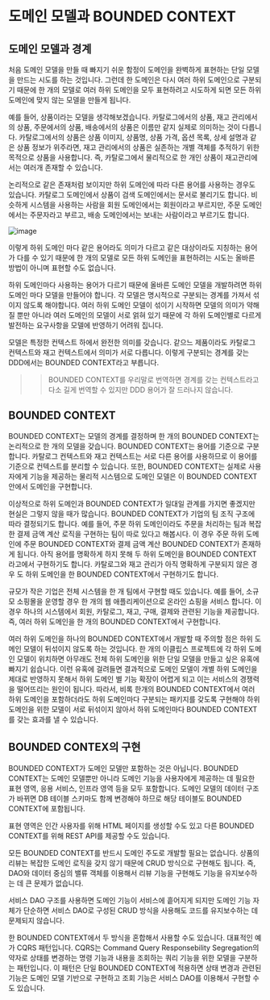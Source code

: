 # 도메인 모델과 BOUNDED CONTEXT

## 도메인 모델과 경계

처음 도메인 모델을 만들 때 빠지기 쉬운 함정이 도메인을 완벽하게 표현하는 단일 모델을 만드는 시도를 하는 것입니다. 그런데 한 도메인은 다시 여러 하위 도메인으로 구분되기 때문에 한 개의 모델로 여러 하위 도메인을 모두 표현하려고 시도하게 되면 모든 하위 도메인에 맞지 않는 모델을 만들게 됩니다.

예를 들어, 상품이라는 모델을 생각해보겠습니다. 카탈로그에서의 상품, 재고 관리에서의 상품, 주문에서의 상품, 배송에서의 상품은 이름만 같지 실제로 의미하는 것이 다릅니다. 카탈로그에서의 상품은 상품 이미지, 상품명, 상품 가격, 옵션 목록, 상세 설명과 같은 상품 정보가 위주라면, 재고 관리에서의 상품은 실존하는 개별 객체를 추적하기 위한 목적으로 상품을 사용합니다. 즉, 카탈로그에서 물리적으로 한 개인 상품이 재고관리에서는 여러개 존재할 수 있습니다.

논리적으로 같은 존재처럼 보이지만 하위 도메인에 따라 다른 용어를 사용하는 경우도 있습니다. 카탈로그 도메인에서 상품이 검색 도메인에서는 문서로 불리기도 합니다. 
비슷하게 시스템을 사용하는 사람을 회원 도메인에서는 회원이라고 부르지만, 주문 도메인에서는 주문자라고 부르고, 배송 도메인에서는 보내는 사람이라고 부르기도 합니다.

![image](https://user-images.githubusercontent.com/22395934/102223545-32e45a80-3f28-11eb-96c3-3debb1249ed7.png)

이렇게 하위 도메인 마다 같은 용어라도 의미가 다르고 같은 대상이라도 지칭하는 용어가 다를 수 있기 때문에 한 개의 모델로 모든 하위 도메인을 표현하려는 시도는 올바른 방법이 아니며 표현할 수도 없습니다.

하위 도메인마다 사용하는 용어가 다르기 때문에 올바른 도메인 모델을 개발하려면 하위 도메인 마다 모델을 만들어야 합니다. 각 모델은 명시적으로 구분되는 경계를 가져서 섞이지 않도록 해야합니다. 여러 하위 도메인 모델이 섞이기 시작하면 모델의 의미가 약해질 뿐만 아니라 여러 도메인의 모델이 서로 얽혀 있기 때문에 각 하위 도메인별로 다르게 발전하는 요구사항을 모델에 반영하기 어려워 집니다.

모델은 특정한 컨텍스트 하에서 완전한 의미를 갖습니다. 같으느 제품이라도 카탈로그 컨텍스트와 재고 컨텍스트에서 의미가 서로 다릅니다. 이렇게 구분되는 경계를 갖는 DDD에서는 BOUNDED CONTEXT라고 부릅니다.

>>BOUNDED CONTEXT를 우리말로 번역하면 경계를 갖는 컨텍스트라고 다소 길게 번역할 수 있지만 DDD 용어가 잘 드러나지 않습니다.

## BOUNDED CONTEXT

BOUNDED CONTEXT는 모델의 경계를 결정하며 한 개의 BOUNDED CONTEXT는 논리적으로 한 개의 모델을 갖습니다. BOUNDED CONTEXT는 용어를 기준으로 구분합니다. 카탈로그 컨텍스트와 재고 컨텍스트는 서로 다른 용어를 사용하므로 이 용어를 기준으로 컨텍스트를 분리할 수 있습니다. 또한, BOUNDED CONTEXT는 실제로 사용자에게 기능을 제공하는 물리적 시스템으로 도메인 모델은 이 BOUNDED CONTEXT안에서 도메인을 구현합니다.

이상적으로 하위 도메인과 BOUNDED CONTEXT가 일대일 관계를 가지면 좋겠지만 현실은 그렇지 않을 때가 많습니다. BOUNDED CONTEXT가 기업의 팀 조직 구조에 따라 결정되기도 합니다. 예를 들어, 주문 하위 도메인이라도 주문을 처리하는 팀과 복잡한 결제 금액 계산 로직을 구현하는 팀이 따로 있다고 해봅시다. 이 경우 주문 하위 도메인에 주문 BOUNDED CONTEXT와 결제 금액 계산 BOUNDED CONTEXT가 존재하게 됩니다. 아직 용어를 명확하게 하지 못해 두 하위 도메인을 BOUNDED CONTEXT라고에서 구현하기도 합니다. 카탈로그와 재고 관리가 아직 명확하게 구분되지 않은 경우 도 하위 도메인을 한 BOUNDED CONTEXT에서 구현하기도 합니다.

규모가 작은 기업은 전체 시스템을 한 개 팀에서 구현할 때도 있습니다. 예를 들어, 소규모 소핑몰을 운영할 경우 한 개의 웹 애플리케이션으로 온라인 쇼핑을 서비스 합니다. 이 경우 하나의 시스템에서 회원, 카탈로그, 재고, 구매, 결제와 관련된 기능을 제공합니다. 즉, 여러 하위 도메인을 한 개의 BOUNDED CONTEXT에서 구현합니다.

여러 하위 도메인을 하나의 BOUNDED CONTEXT에서 개발할 때 주의할 점은 하위 도메인 모델이 뒤섞이지 않도록 하는 것입니다. 한 개의 이클립스 프로젝트에 각 하위 도메인 모델이 위치하면 아무래도 전체 하위 도메인을 위한 단일 모델을 만들고 싶은 유혹에 빠지기 쉽습니다. 이런 유혹에 걸려들면 결과적으로 도메인 모델이 개별 하위 도메인을 제대로 반영하지 못해서 하위 도메인 별 기능 확장이 어렵게 되고 이는 서비스의 경쟁력을 떨어뜨리는 원인이 됩니다. 따라서, 비록 한개의 BOUNDED CONTEXT에서 여러 하위 도메인을 포함하더라도 하위 도메인마다 구분되는 패키지를 갖도록 구현해야 하위 도메인을 위한 모델이 서로 뒤섞이지 않아서 하위 도메인마다 BOUNDED CONTEXT를 갖는 효과를 낼 수 있습니다.


## BOUNDED CONTEX의 구현

BOUNDED CONTEXT가 도메인 모델만 포함하는 것은 아닙니다. BOUNDED CONTEXT는 도메인 모델뿐만 아니라 도메인 기능을 사용자에게 제공하는 데 필요한 표현 영역, 응용 서비스, 인프라 영역 등을 모두 포함합니다. 도메인 모델의 데이터 구조가 바뀌면 DB 테이블 스키마도 함께 변경해야 하므로 해당 테이블도 BOUNDED CONTEXT에 포함됩니다.

표현 영역은 인간 사용자를 위해 HTML 페이지를 생성할 수도 있고 다른 BOUNDED CONTEXT를 위해 REST API를 제공할 수도 있습니다.

모든 BOUNDED CONTEXT를 반드시 도메인 주도로 개발할 필요는 없습니다. 상품의 리뷰는 복잡한 도메인 로직을 갖지 않기 때문에 CRUD 방식으로 구현해도 됩니다. 즉, DAO와 데이터 중심의 밸류 객체를 이용해서 리뷰 기능을 구현해도 기능을 유지보수하는 데 큰 문제가 없습니다.

서비스 DAO 구조를 사용하면 도메인 기능이 서비스에 흩어지게 되지만 도메인 기능 자체가 단순하면 서비스 DAO로 구성된 CRUD 방식을 사용해도 코드를 유지보수하는 데 문제되지 않습니다.

한 BOUNDED CONTEXT에서 두 방식을 혼합해서 사용할 수도 있습니다. 대표적인 예가 CQRS 패턴입니다. CQRS는 Command Query Responsebility Segregation의 약자로 상태를 변경하는 명령 기능과 내용을 조회하는 쿼리 기능을 위한 모델을 구분하는 패턴입니다. 
이 패턴은 단일 BOUNDED CONTEXT에 적용하면 상태 변경과 관련된 기능은 도메인 모델 기반으로 구현하고 조회 기능은 서비스 DAO를 이용해서 구현할 수도 있습니다.
